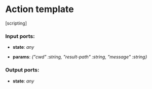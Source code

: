 # Action template

[scripting]

### Input ports:

* __state__: _any_



* __params__: _{"cwd" :string, "result-path" :string, "message" :string}_



### Output ports:

* __state__: _any_



